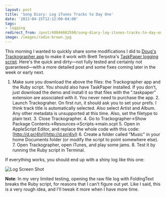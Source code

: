 ```yaml
---
layout: post 
title: 'Song Diary: Log iTunes Tracks to Day One' 
date: '2013-04-15T12:12:00-04:00' 
tags: 
- logging 
redirect_from: /post/48046602590/song-diary-log-itunes-tracks-to-day-one/
image: /images/radio-brown.jpg
---
```


This morning I wanted to quickly share some modifications I did to [Doug's Trackographer app](http://dougscripts.com/itunes/scripts/ss.php?sp=trackographer) to make it work with Brett Terpstra's [TaskPaper logging script](http://brettterpstra.com/2012/02/25/automating-taskpaper-to-day-one-logs/). Here's the quick and dirty—not fully tested and certainly not guaranteed—with a more detailed post and some fixes coming later in the week or early next.

1.  Make sure you download the above the files: the Trackographer app and the Ruby script. You should also have TaskPaper installed. If you don't, just download the demo and install it so that files with the ".taskpaper" extension are associated with it. You never need to purchase the app. 2.  Launch Trackograher. On first run, it should ask you to set your prefs. I think track title is automatically selected. Also select Artist and Album. Any other metadata is unsupported at this time. Also, set the filetype to plain text. 3.  Close Trackographer. 4.  Go to Trackographer->Show Package Contents->Resources->Scripts->main.scpt 5.  Open in AppleScript Editor, and replace the whole code with this code: [http://d.pr/4lvl](http://d.pr/4lvl) 6.  Create a folder called "Music" in your home Documents folder (or modify the script to point somewhere else). 7.  Open Trackographer, open iTunes, and play some jams. 8.  Test it by running the Ruby script in Terminal.

If everything works, you should end up with a shiny log like this one:

![Log Screen Shot](http://d.pr/uZzZ+)

**Note**: In my very limited testing, opening the raw file log with FoldingText breaks the Ruby script, for reasons that I can't figure out yet. Like I said, this is a very rough idea, and I'll tweak it more when I have more time.
